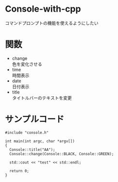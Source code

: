 Console-with-cpp
================

コマンドプロンプトの機能を使えるようにしたい


関数
==========
* change  
色を変化させる  
* time  
時間表示  
* date  
日付表示  
* title  
タイトルバーのテキストを変更  


サンプルコード
===============
    
    #include "console.h"
    
    int main(int argc, char *argv[])
    {
      Console::title("AA");
      Console::change(Console::BLACK, Console::GREEN);
    
      std::cout << "test" << std::endl;
    
      return 0;
    }